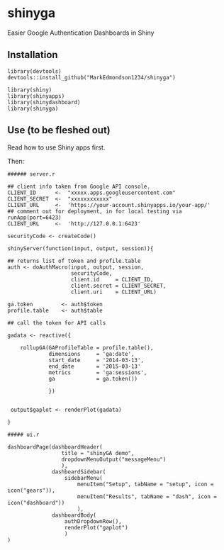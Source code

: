 # shinyga
Easier Google Authentication Dashboards in Shiny

## Installation

    library(devtools)
    devtools::install_github("MarkEdmondson1234/shinyga")
    
    library(shiny)
    library(shinyapps)
    library(shinydashboard)
    library(shinyga)

## Use (to be fleshed out)

Read how to use Shiny apps first.

Then:
 
    ###### server.r
    
    ## client info taken from Google API console.
    CLIENT_ID      <-  "xxxxx.apps.googleusercontent.com"
    CLIENT_SECRET  <-  "xxxxxxxxxxxx"
    CLIENT_URL     <-  'https://your-account.shinyapps.io/your-app/'
    ## comment out for deployment, in for local testing via runApp(port=6423)
    CLIENT_URL     <-  'http://127.0.0.1:6423' 
    
    securityCode <- createCode()
    
    shinyServer(function(input, output, session)){
    
    ## returns list of token and profile.table
    auth <- doAuthMacro(input, output, session,
                        securityCode,
                        client.id     = CLIENT_ID,
                        client.secret = CLIENT_SECRET, 
                        client.uri    = CLIENT_URL)
    
    ga.token         <- auth$token
    profile.table    <- auth$table
    
    ## call the token for API calls
    
    gadata <- reactive({
    
        rollupGA(GAProfileTable = profile.table(),
                 dimensions     = 'ga:date',
                 start_date     = '2014-03-13',
                 end_date       = '2015-03-13'
                 metrics        = 'ga:sessions',
                 ga             = ga.token())
                 
                 }) 
        
     
     output$gaplot <- renderPlot(gadata)
     
    }
    
    ##### ui.r
    
    dashboardPage(dashboardHeader(
                     title = "shinyGA demo",
                     dropdownMenuOutput("messageMenu")
                     ),
                  dashboardSidebar(
                      sidebarMenu(
                          menuItem("Setup", tabName = "setup", icon = icon("gears")),
                          menuItem("Results", tabName = "dash", icon = icon("dashboard"))
                          ),
                  dashboardBody(
                      authDropdownRow(),
                      renderPlot("gaplot")
                      )
    )

